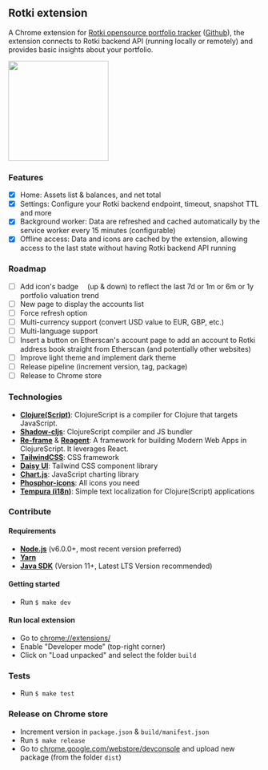 
## Rotki extension


A Chrome extension for [Rotki opensource portfolio tracker](https://rotki.com/) ([Github](https://github.com/rotki/rotki)), the extension connects to Rotki backend API (running locally or remotely) and provides basic insights about your portfolio.

<img src='https://i.ibb.co/Ny58NMM/Screenshot-at-Dec-11-10-42-06-1.png' width='200'>

### Features
- [X] Home: Assets list & balances, and net total
- [X] Settings: Configure your Rotki backend endpoint, timeout, snapshot TTL and more
- [X] Background worker: Data are refreshed and cached automatically by the service worker every 15 minutes (configurable)
- [X] Offline access: Data and icons are cached by the extension, allowing access to the last state without having Rotki backend API running

### Roadmap
- [ ] Add icon's badge <img src='https://t3.ftcdn.net/jpg/05/72/97/80/360_F_572978085_QOpHNLOHSZGu9T5qXENChujPGytJ3mdo.jpg' height='10'> (up & down) to reflect the last 7d or 1m or 6m or 1y portfolio valuation trend
- [ ] New page to display the accounts list
- [ ] Force refresh option
- [ ] Multi-currency support (convert USD value to EUR, GBP, etc.)
- [ ] Multi-language support
- [ ] Insert a button on Etherscan's account page to add an account to Rotki address book straight from Etherscan (and potentially other websites)
- [ ] Improve light theme and implement dark theme
- [ ] Release pipeline (increment version, tag, package)
- [ ] Release to Chrome store

### Technologies

- **[Clojure(Script)](https://clojurescript.org)**: ClojureScript is a compiler for Clojure that targets JavaScript.
- **[Shadow-cljs](https://github.com/thheller/shadow-cljs)**: ClojureScript compiler and JS bundler
- **[Re-frame](https://day8.github.io/re-frame/)** & **[Reagent](https://reagent-project.github.io/)**: A framework for building Modern Web Apps in ClojureScript. It leverages React.
- **[TailwindCSS](https://tailwindcss.com/)**: CSS framework
- **[Daisy UI](https://daisyui.com/)**: Tailwind CSS component library
- **[Chart.js](https://www.chartjs.org/)**: JavaScript charting library
- **[Phosphor-icons](https://phosphoricons.com/)**: All icons you need
- **[Tempura (i18n)](https://github.com/taoensso/tempura)**: Simple text localization for Clojure(Script) applications

### Contribute

#### Requirements

- **[Node.js](https://nodejs.org)** (v6.0.0+, most recent version preferred)
- **[Yarn](https://www.yarnpkg.com)**
- **[Java SDK](https://adoptium.net/)** (Version 11+, Latest LTS Version recommended)

#### Getting started

- Run `$ make dev`

#### Run local extension

- Go to <a href="chrome://extensions">chrome://extensions/</a>
- Enable "Developer mode" (top-right corner)
- Click on "Load unpacked" and select the folder `build`

### Tests

- Run `$ make test`

### Release on Chrome store

- Increment version in `package.json` & `build/manifest.json`
- Run `$ make release`
- Go to [chrome.google.com/webstore/devconsole](https://chrome.google.com/webstore/devconsole) and upload new package (from the folder `dist`)